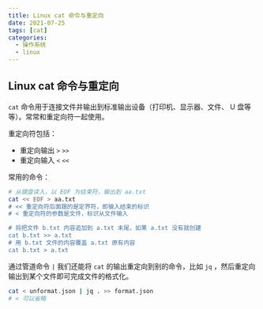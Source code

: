 ```yaml
---
title: Linux cat 命令与重定向
date: 2021-07-25
tags: [cat]
categories:
  - 操作系统
  - linux
---
```


## Linux cat 命令与重定向

`cat` 命令用于连接文件并输出到标准输出设备（打印机、显示器、文件、 U 盘等等）。常常和重定向符一起使用。

重定向符包括：

- 重定向输出 `>` `>>`
- 重定向输入 `<` `<<`

常用的命令：

```bash
# 从键盘读入，以 EOF 为结束符，输出到 aa.txt
cat << EOF > aa.txt
# << 重定向符后面跟的是定界符，即输入结束的标识
# < 重定向符的参数是文件，标识从文件输入

# 将把文件 b.txt 内容追加到 a.txt 末尾，如果 a.txt 没有就创建
cat b.txt >> a.txt
# 用 b.txt 文件的内容覆盖 a.txt 原有内容
cat b.txt > a.txt
```

通过管道命令 `|` 我们还能将 `cat` 的输出重定向到别的命令，比如 `jq` ，然后重定向输出到某个文件即可完成文件的格式化。

```bash
cat < unformat.json | jq . >> format.json
# < 可以省略
```
